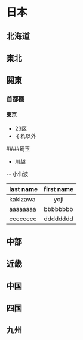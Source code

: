 # 日本

## 北海道
## 東北
## 関東
### 首都圏
#### 東京

- 23区
- それ以外

####埼玉

- 川越

-- 小仙波

| last name     | first name    | 
| ------------- |:-------------:|
| kakizawa      | yoji          |
| aaaaaaaa      | bbbbbbbb      |
| cccccccc      | dddddddd      |

## 中部
## 近畿
## 中国
## 四国
## 九州
